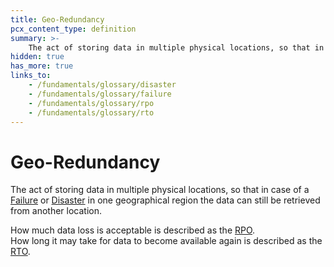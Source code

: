 ```yaml
---
title: Geo-Redundancy
pcx_content_type: definition
summary: >-
    The act of storing data in multiple physical locations, so that in case of a [Failure](/fundamentals/glossary/#failure) or [Disaster](/fundamentals/glossary/#disaster) in one geographical region the data can still be retrieved from another location.
hidden: true
has_more: true
links_to:
    - /fundamentals/glossary/disaster
    - /fundamentals/glossary/failure
    - /fundamentals/glossary/rpo
    - /fundamentals/glossary/rto
---
```


# Geo-Redundancy

The act of storing data in multiple physical locations, so that in case of a [Failure](/fundamentals/glossary/failure) or [Disaster](/fundamentals/glossary/disaster) in one geographical region the data can still be retrieved from another location.

How much data loss is acceptable is described as the [RPO](/fundamentals/glossary/rpo).  
How long it may take for data to become available again is described as the [RTO](/fundamentals/glossary/rto).
